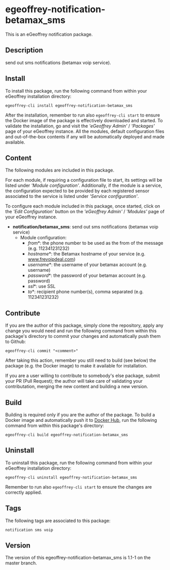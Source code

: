 # egeoffrey-notification-betamax_sms

This is an eGeoffrey notification package.

## Description

send out sms notifications (betamax voip service).

## Install

To install this package, run the following command from within your eGeoffrey installation directory:
```
egeoffrey-cli install egeoffrey-notification-betamax_sms
```
After the installation, remember to run also `egeoffrey-cli start` to ensure the Docker image of the package is effectively downloaded and started.
To validate the installation, go and visit the *'eGeoffrey Admin'* / *'Packages'* page of your eGeoffrey instance. All the modules, default configuration files and out-of-the-box contents if any will be automatically deployed and made available.
## Content

The following modules are included in this package.

For each module, if requiring a configuration file to start, its settings will be listed under *'Module configuration'*. Additionally, if the module is a service, the configuration expected to be provided by each registered sensor associated to the service is listed under *'Service configuration'*.

To configure each module included in this package, once started, click on the *'Edit Configuration'* button on the *'eGeoffrey Admin'* / *'Modules'* page of your eGeoffrey instance.
- **notification/betamax_sms**: send out sms notifications (betamax voip service)
  - Module configuration:
    - *from**: the phone number to be used as the from of the message (e.g. 112341231232)
    - *hostname**: the Betamax hostname of your service (e.g. www.frevoipdeal.com)
    - *username**: the username of your betamax account (e.g. username)
    - *password**: the password of your betamax account (e.g. password)
    - *ssl**: use SSL
    - *to**: recipient phone number(s), comma separated (e.g. 112341231232)

## Contribute

If you are the author of this package, simply clone the repository, apply any change you would need and run the following command from within this package's directory to commit your changes and automatically push them to Github:
```
egeoffrey-cli commit "<comment>"
```
After taking this action, remember you still need to build (see below) the package (e.g. the Docker image) to make it available for installation.

If you are a user willing to contribute to somebody's else package, submit your PR (Pull Request); the author will take care of validating your contributation, merging the new content and building a new version.

## Build

Building is required only if you are the author of the package. To build a Docker image and automatically push it to [Docker Hub](https://hub.docker.com/r/egeoffrey/egeoffrey-notification-betamax_sms), run the following command from within this package's directory:
```
egeoffrey-cli build egeoffrey-notification-betamax_sms
```

## Uninstall

To uninstall this package, run the following command from within your eGeoffrey installation directory:
```
egeoffrey-cli uninstall egeoffrey-notification-betamax_sms
```
Remember to run also `egeoffrey-cli start` to ensure the changes are correctly applied.
## Tags

The following tags are associated to this package:
```
notification sms voip
```

## Version

The version of this egeoffrey-notification-betamax_sms is 1.1-1 on the master branch.
